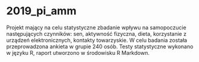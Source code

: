 # 2019_pi_amm

Projekt mający na celu statystyczne zbadanie wpływu na samopoczucie następujących czynników: sen, aktywność fizyczna, dieta, korzystanie z urządzeń elektronicznych, kontakty towarzyskie.
W celu badania została przeprowadzona ankieta w grupie 240 osób.
Testy statystyczne wykonano w języku R, raport utworzono w środowisku R Markdown.
